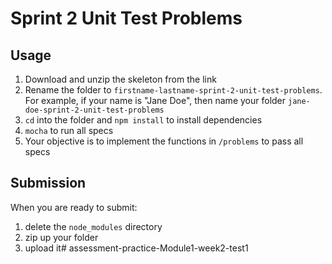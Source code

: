 # Sprint 2 Unit Test Problems

## Usage

1. Download and unzip the skeleton from the link
2. Rename the folder to `firstname-lastname-sprint-2-unit-test-problems`. For
   example, if your name is "Jane Doe", then name your folder
   `jane-doe-sprint-2-unit-test-problems`
3. `cd` into the folder and `npm install` to install dependencies
4. `mocha` to run all specs
5. Your objective is to implement the functions in `/problems` to pass all specs

## Submission

When you are ready to submit:

1. delete the `node_modules` directory
2. zip up your folder
3. upload it# assessment-practice-Module1-week2-test1
